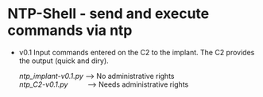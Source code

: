 # NTP-Shell - send and execute commands via ntp

- v0.1
  Input commands entered on the C2 to the implant. The C2 provides the output (quick and diry).
  
  *ntp_implant-v0.1.py* --> No administrative rights\
  *ntp_C2-v0.1.py* &nbsp; &nbsp; &nbsp; &nbsp;&nbsp;  --> Needs administrative rights
